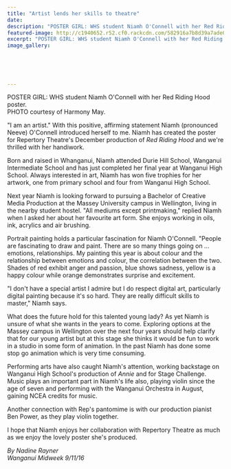 ```yaml
---
title: "Artist lends her skills to theatre"
date: 
description: "POSTER GIRL: WHS student Niamh O'Connell with her Red Riding Hood poster, Wanganui Midweek article on 9/11/16..."
featured-image: http://c1940652.r52.cf0.rackcdn.com/582916a7b8d39a7ade000128/Niamh-OConnell-little-red-riding-hood-midweek-9-Nov.jpg
excerpt: "POSTER GIRL: WHS student Niamh O'Connell with her Red Riding Hood poster."
image_gallery:
    
    
    
    
    
---
```


<p><span>POSTER GIRL: WHS student Niamh O'Connell with her Red Riding Hood poster.<br />PHOTO courtesy of Harmony May.&nbsp;</span></p>
<p>"I am an artist." With this positive, affirming statement Niamh (pronounced Neeve) O'Connell introduced herself to me. Niamh has created the poster for Repertory Theatre's December production of&nbsp;<em>Red Riding Hood</em>&nbsp;and we're thrilled with her handiwork.</p>
<p>Born and raised in Whanganui, Niamh attended Durie Hill School, Wanganui Intermediate School and has just completed her final year at Wanganui High School. Always interested in art, Niamh has won five trophies for her artwork, one from primary school and four from Wanganui High School.</p>
<p>Next year Niamh is looking forward to pursuing a Bachelor of Creative Media Production at the Massey University campus in Wellington, living in the nearby student hostel. "All mediums except printmaking," replied Niamh when I asked her about her favourite art form. She enjoys working in oils, ink, acrylics and air brushing.</p>
<p>Portrait painting holds a particular fascination for Niamh O'Connell. "People are fascinating to draw and paint. There are so many things going on ... emotions, relationships. My painting this year is about colour and the relationship between emotions and colour, the correlation between the two. Shades of red exhibit anger and passion, blue shows sadness, yellow is a happy colour while orange demonstrates surprise and excitement.</p>
<p>"I don't have a special artist I admire but I do respect digital art, particularly digital painting because it's so hard. They are really difficult skills to master," Niamh says.</p>
<p>What does the future hold for this talented young lady? As yet Niamh is unsure of what she wants in the years to come. Exploring options at the Massey campus in Wellington over the next four years should help clarify that for our young artist but at this stage she thinks it would be fun to work in a studio in some form of animation. In the past Niamh has done some stop go animation which is very time consuming.</p>
<p>Performing arts have also caught Niamh's attention, working backstage on Wanganui High School's production of&nbsp;<em>Annie</em>&nbsp;and for Stage Challenge. Music plays an important part in Niamh's life also, playing violin since the age of seven and performing with the Wanganui Orchestra in August, gaining NCEA credits for music.</p>
<p>Another connection with Rep's pantomime is with our production pianist Ben Power, as they play violin together.</p>
<p>I hope that Niamh enjoys her collaboration with Repertory Theatre as much as we enjoy the lovely poster she's produced.</p>
<p><em>By Nadine Rayner</em><br /><em>Wanganui Midweek 9/11/16</em></p>

